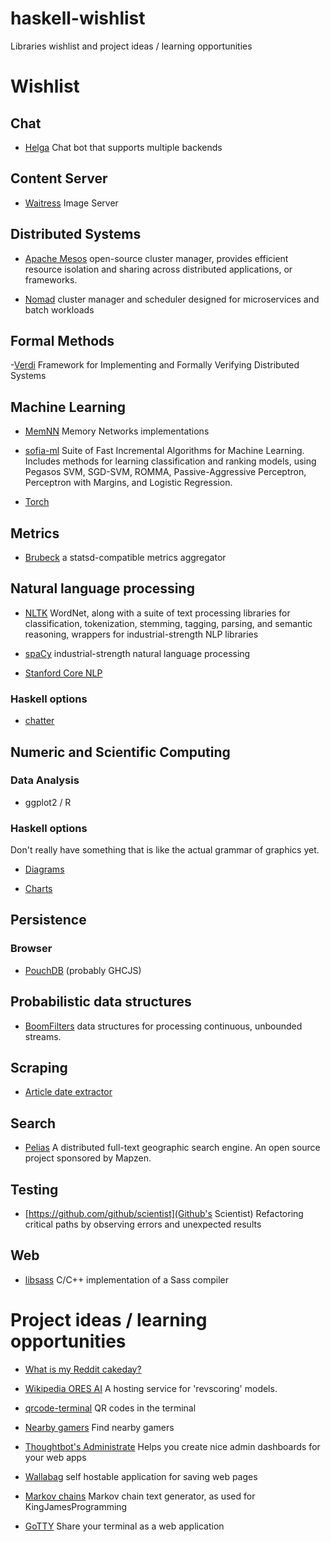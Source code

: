 # haskell-wishlist

Libraries wishlist and project ideas / learning opportunities


# Wishlist

## Chat

- [Helga](https://github.com/shaunduncan/helga) Chat bot that supports multiple backends


## Content Server

- [Waitress](https://github.com/42floors/waitress) Image Server


## Distributed Systems

- [Apache Mesos](http://mesos.apache.org/) open-source cluster manager, provides efficient resource isolation and sharing across distributed applications, or frameworks.

- [Nomad](https://www.hashicorp.com/blog/nomad.html) cluster manager and scheduler designed for microservices and batch workloads


## Formal Methods

-[Verdi](http://homes.cs.washington.edu/~mernst/pubs/verify-distsystem-pldi2015.pdf) Framework for Implementing and
Formally Verifying Distributed Systems


## Machine Learning

- [MemNN](https://github.com/facebook/MemNN) Memory Networks implementations

- [sofia-ml](https://code.google.com/p/sofia-ml/) Suite of Fast Incremental Algorithms for Machine Learning. Includes methods for learning classification and ranking models, using Pegasos SVM, SGD-SVM, ROMMA, Passive-Aggressive Perceptron, Perceptron with Margins, and Logistic Regression.

- [Torch](http://torch.ch/)


## Metrics

- [Brubeck](http://githubengineering.com/brubeck/) a statsd-compatible metrics aggregator


## Natural language processing

- [NLTK](http://www.nltk.org/) WordNet, along with a suite of text processing libraries for classification, tokenization, stemming, tagging, parsing, and semantic reasoning, wrappers for industrial-strength NLP libraries

- [spaCy](https://spacy.io/) industrial-strength natural language processing

- [Stanford Core NLP](http://stanfordnlp.github.io/CoreNLP/index.html)

### Haskell options

- [chatter](http://hackage.haskell.org/package/chatter)


## Numeric and Scientific Computing

### Data Analysis

- ggplot2 / R

### Haskell options

Don't really have something that is like the actual grammar of graphics yet.

- [Diagrams](http://hackage.haskell.org/package/diagrams)

- [Charts](http://hackage.haskell.org/package/Chart)


## Persistence

### Browser

- [PouchDB](http://pouchdb.com/) (probably GHCJS)


## Probabilistic data structures

- [BoomFilters](https://github.com/tylertreat/BoomFilters) data structures for processing continuous, unbounded streams.


## Scraping

- [Article date extractor](https://github.com/Webhose/article-date-extractor)


## Search

- [Pelias](https://github.com/pelias) A distributed full-text geographic search engine. An open source project sponsored by Mapzen.


## Testing

- [https://github.com/github/scientist](Github's Scientist) Refactoring critical paths by observing errors and unexpected results


## Web

- [libsass](https://github.com/sass/libsass) C/C++ implementation of a Sass compiler



# Project ideas / learning opportunities

- [What is my Reddit cakeday?](https://kekday.herokuapp.com/)

- [Wikipedia ORES AI](https://github.com/wiki-ai/ores) A hosting service for 'revscoring' models.

- [qrcode-terminal](https://www.npmjs.com/package/qrcode-terminal) QR codes in the terminal

- [Nearby gamers](http://www.nearbygamers.com/) Find nearby gamers

- [Thoughtbot's Administrate](https://robots.thoughtbot.com/announcing-administrate) Helps you create nice admin dashboards for your web apps

- [Wallabag](https://www.wallabag.org/) self hostable application for saving web pages

- [Markov chains](https://github.com/barrucadu/markov) Markov chain text generator, as used for KingJamesProgramming

- [GoTTY](https://github.com/yudai/gotty) Share your terminal as a web application
